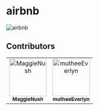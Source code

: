 # airbnb
![airbnb](https://github.com/user-attachments/assets/152245ad-098b-4ff4-a9d4-9de29eceef43)

## Contributors
<!-- readme: contributors -start -->
<table>
	<tbody>
		<tr>
            <td align="center">
                <a href="https://github.com/MaggieNush">
                    <img src="https://avatars.githubusercontent.com/u/200053790?v=4" width="100;" alt="MaggieNush"/>
                    <br />
                    <sub><b>MaggieNush</b></sub>
                </a>
            </td>
            <td align="center">
                <a href="https://github.com/mutheeEverlyn">
                    <img src="https://avatars.githubusercontent.com/u/123722613?v=4" width="100;" alt="mutheeEverlyn"/>
                    <br />
                    <sub><b>mutheeEverlyn</b></sub>
                </a>
            </td>
		</tr>
	<tbody>
</table>
<!-- readme: contributors -end -->
